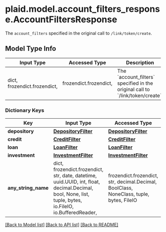# plaid.model.account_filters_response.AccountFiltersResponse

The `account_filters` specified in the original call to `/link/token/create`. 

## Model Type Info
Input Type | Accessed Type | Description | Notes
------------ | ------------- | ------------- | -------------
dict, frozendict.frozendict,  | frozendict.frozendict,  | The &#x60;account_filters&#x60; specified in the original call to &#x60;/link/token/create&#x60;.  | 

### Dictionary Keys
Key | Input Type | Accessed Type | Description | Notes
------------ | ------------- | ------------- | ------------- | -------------
**depository** | [**DepositoryFilter**](DepositoryFilter.md) | [**DepositoryFilter**](DepositoryFilter.md) |  | [optional] 
**credit** | [**CreditFilter**](CreditFilter.md) | [**CreditFilter**](CreditFilter.md) |  | [optional] 
**loan** | [**LoanFilter**](LoanFilter.md) | [**LoanFilter**](LoanFilter.md) |  | [optional] 
**investment** | [**InvestmentFilter**](InvestmentFilter.md) | [**InvestmentFilter**](InvestmentFilter.md) |  | [optional] 
**any_string_name** | dict, frozendict.frozendict, str, date, datetime, uuid.UUID, int, float, decimal.Decimal, bool, None, list, tuple, bytes, io.FileIO, io.BufferedReader,  | frozendict.frozendict, str, decimal.Decimal, BoolClass, NoneClass, tuple, bytes, FileIO | any string name can be used but the value must be the correct type | [optional]

[[Back to Model list]](../../README.md#documentation-for-models) [[Back to API list]](../../README.md#documentation-for-api-endpoints) [[Back to README]](../../README.md)

